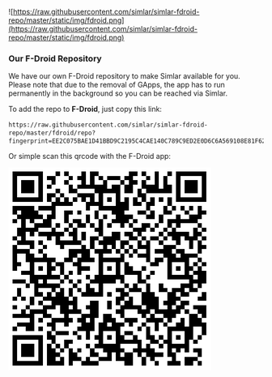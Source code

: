 ![https://raw.githubusercontent.com/simlar/simlar-fdroid-repo/master/static/img/fdroid.png](https://raw.githubusercontent.com/simlar/simlar-fdroid-repo/master/static/img/fdroid.png)

### Our F-Droid Repository

We have our own F-Droid repository to make Simlar available for you.
Please note that due to the removal of GApps, the app has to run permanently in the background so you can be reached via Simlar.

To add the repo to **F-Droid**, just copy this link:

```
https://raw.githubusercontent.com/simlar/simlar-fdroid-repo/master/fdroid/repo?fingerprint=EE2C075BAE1D41BBD9C2195C4CAE140C789C9ED2E0D6C6A569108E81F625D049
```

Or simple scan this qrcode with the F-Droid app:

![qrcode](https://raw.githubusercontent.com/simlar/simlar-fdroid-repo/master/static/img/qrcode.png)
